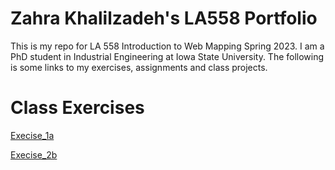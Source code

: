 # Zahra Khalilzadeh's LA558 Portfolio
This is my repo for LA 558 Introduction to Web Mapping Spring 2023.
I am a PhD student in Industrial Engineering at Iowa State University.
The following is some links to my exercises, assignments and class projects.


# Class Exercises
[Execise_1a](Assignment1/Ex1a.md)

[Execise_2b](exercises/ex2b.md)
